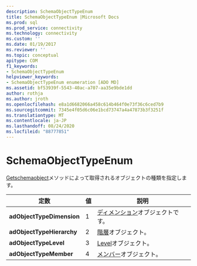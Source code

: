 ```yaml
---
description: SchemaObjectTypeEnum
title: SchemaObjectTypeEnum |Microsoft Docs
ms.prod: sql
ms.prod_service: connectivity
ms.technology: connectivity
ms.custom: ''
ms.date: 01/19/2017
ms.reviewer: ''
ms.topic: conceptual
apitype: COM
f1_keywords:
- SchemaObjectTypeEnum
helpviewer_keywords:
- SchemaObjectTypeEnum enumeration [ADO MD]
ms.assetid: bf53939f-5543-40ac-a707-aa35e9bde1dd
author: rothja
ms.author: jroth
ms.openlocfilehash: e8a1d6682066a458c614b464f0e73f36c6ced7b9
ms.sourcegitcommit: 7345e4f05d6c06e1bcd73747a4a47873b3f3251f
ms.translationtype: MT
ms.contentlocale: ja-JP
ms.lasthandoff: 08/24/2020
ms.locfileid: "88777851"
---
```

# <a name="schemaobjecttypeenum"></a>SchemaObjectTypeEnum
[Getschemaobject](./getschemaobject-method-ado-md.md)メソッドによって取得されるオブジェクトの種類を指定します。  
  
|定数|値|説明|  
|--------------|-----------|-----------------|  
|**adObjectTypeDimension**|1|[ディメンション](./dimension-object-ado-md.md)オブジェクトです。|  
|**adObjectTypeHierarchy**|2|[階層](./hierarchy-object-ado-md.md)オブジェクト。|  
|**adObjectTypeLevel**|3|[Level](./level-object-ado-md.md)オブジェクト。|  
|**adObjectTypeMember**|4|[メンバー](./member-object-ado-md.md)オブジェクト。|